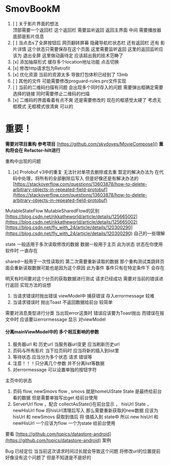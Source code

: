 # SmovBookM

1. [ ] 关于影片界面的想法<br>
   顶部需要一个返回栏 这个返回栏 需要监听返回 返回主界面 中间 需要播放器 底部是影片信息
2. [ ] 当点击s了全屏按钮后 网页翻转屏幕 隐藏导航栏状态栏 还有返回栏 还有 影片详情 这个状态只需要保存在这个页面 这里需要监听返回
   这里的返回监听应该为 退出全屏 这里做动画待定 应该超出我的技术范畴了
3. [x] 添加抽屉形式 缓存多个location地址功能 点击切换
4. [x] 修改http请求包为Retrofit
5. [x] 优化资源 当前的资源太多 导致打包体积已经到了 13mb
6. [ ] 其他的文件 可能需要修改proguard-rules.pro文件实现
7. [ ] 当前的二维码扫描有问题 会出现多个同时存入的问题 需要弹出框确定需要选择的链接 同时需要停止二维码的扫描
8. [x] 二维码的界面看着有点不爽 还是需要修改的 现在的框感觉太硬了 考虑无框模式 无框模式很清爽 可以的

# 重要！

**需要对项目重构**
**参考项目** [https://github.com/skydoves/MovieCompose]()
**重构将会在 Refactor-hilt进行**

重构中出现的问题

1. [x]  Protobuf v3中的重复 无法针对单项去删除或去重
   暂定的解决办法为 在代码中处理，将所有的全部删除后写入
   但是好像还是有解决办法的
   [https://stackoverflow.com/questions/13603878/how-to-delete-arbitrary-objects-in-repeated-field-protobuf](https://stackoverflow.com/questions/13603878/how-to-delete-arbitrary-objects-in-repeated-field-protobuf)

MutableStateFlow MutableSharedFlow的区别
[https://blog.csdn.net/rikkatheworld/article/details/125665002](https://blog.csdn.net/rikkatheworld/article/details/125665002)
[https://blog.csdn.net/fly_with_24/article/details/120300290](https://blog.csdn.net/fly_with_24/article/details/120300290)
自己的一些理解

state 一般适用于多次读取修改的数据 数据一般用于主页 此为状态 状态在你使用软件时 一直存在

shared一般用于一次性读取的 第二次需要重新读取的数据 那个重构测试类跳转页 面会重新读取数据可能也是因为这个原因 此为事件
事件只有在特定条件下 会存在

明天有时间要对这个分页的获取数据进行测试 请求已经成功
需要对当前的错误进行返回
实现方法的设想

1. 当请求错误时抛出错误 viewModel中 捕获错误 存入errormessage 较难
2. 当请求错误时 抛出Toast 不返回数据给前台 较简单

需要对消息类型进行分类 当出现error这类时 错误应该要为Toast抛出 而错误在报文中时 应该要以errormessage 显示
对viewModel

#### 分离mainViewModel中的 多个相互影响的参数

1. 服务器url 和 历史url 当服务器url变更 应当刷新历史url
2. 页码与所有影片 当下拉页码时 应当将新的插入到list里
3. 等待状态 应当分为多个状态 请求 错误等
4. 注意！！！只分离几个参数 并不分离list等数据
5. 对errormessage 可以设置单独的按钮字符

主页中的状态

1. 页码 flow, newSmovs flow , smovs 就是homeUiState State 是最终给前台看的数据 但是需要单独写出get 给前台使用
2. ServerUrl flow ，配合 collectAsState()在前台显示 ， hisUrl State ， newHisUrl flow 将hisUrl清理后写入
   那么需要重新获取的new数据 应该为 hisUrl 和 newSmovs 获取到值后 将 值插入到 state中 所以 new hisUrl 和 newHisUrl
   一个应该为flow 一个为state 给前台使用


要看 [https://github.com/topics/datastore-android](https://github.com/topics/datastore-android) 案例

Bug 已经定位 当当前这次请求时间过长就会导致这个问题 将修改url的位置提前 好像没有这个问题了 但是不知道是不是好的